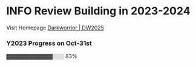 # INFO Review Building in 2023-2024
Visit Homepage [Darkworrior | DW2025](https://darkwarrior2025.xyz)   

### Y2023 Progress on Oct-31st        

▓▓▓▓▓▓▓▓▓▓▓▓░░░ 83%
